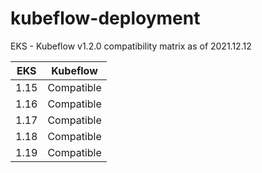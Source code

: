# kubeflow-deployment

EKS - Kubeflow v1.2.0 compatibility matrix as of 2021.12.12

|EKS  | Kubeflow |
|--|--|
| 1.15 |Compatible  |
| 1.16 |Compatible  |
| 1.17 |Compatible  |
| 1.18 |Compatible  |
| 1.19 |Compatible  |
